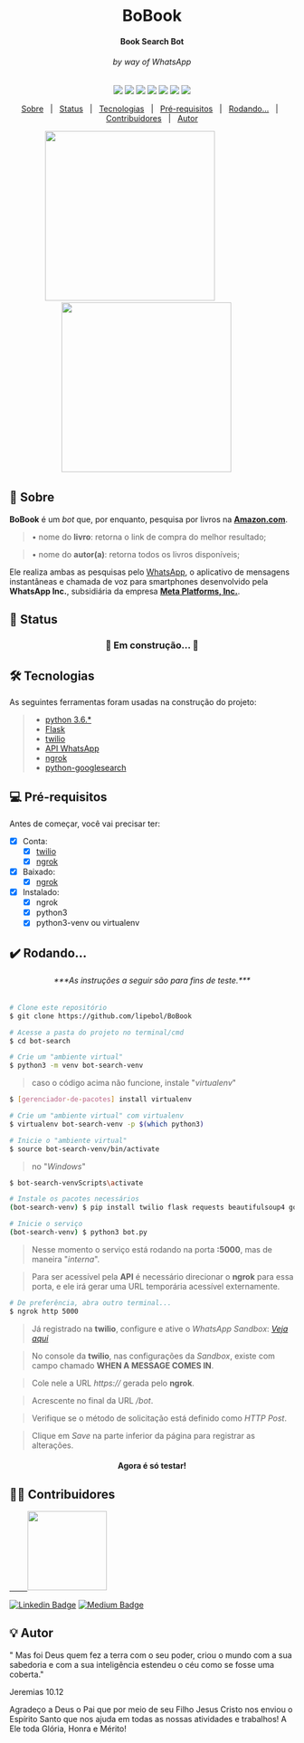 <h1 align="center">
        BoBook
</h1>

<h4 align="center">
  Book Search Bot
</h4>
<h6 align="center">by way of WhatsApp</h6>

<p align="center">

  <img src="https://img.shields.io/static/v1?label=Python3&message=*&color=FFD700&style=for-the-badge&logo=python"/>
  <img src="https://img.shields.io/static/v1?label=Flask&message=*&color=03AB5D&style=for-the-badge&logo=flask"/>
  <img src="https://img.shields.io/static/v1?label=Twilio&message=*&color=D14141&style=for-the-badge&logo=twilio"/>
  <img src="https://img.shields.io/static/v1?label=WhatsApp&message=*&color=34AF23&style=for-the-badge&logo=whatsapp"/>
  <img src="https://img.shields.io/static/v1?label=Size&message=584B&color=56696F&style=for-the-badge&logo="/>
  <img src="https://img.shields.io/static/v1?label=Last-Commit&message=May | 2022&color=56696F&style=for-the-badge&logo="/>
  <img src="https://img.shields.io/static/v1?label=Issues&message=0 open&color=1572B6&style=for-the-badge&logo="/>
</p>

<p align="center">
 <a href="#memo-Sobre">Sobre</a> &nbsp; | &nbsp;
 <a href="#mag_right-Status">Status</a> &nbsp; | &nbsp;
 <a href="#hammer_and_wrench-Tecnologias">Tecnologias</a> &nbsp; | &nbsp;
 <a href="#computer-Pré-requisitos">Pré-requisitos</a> &nbsp; | &nbsp;
 <a href="#heavy_check_mark-Rodando">Rodando...</a> &nbsp; | &nbsp;
 <a href="#man_technologist-Contribuidores">Contribuidores</a> &nbsp; | &nbsp;
 <a href="#bulb-Autor">Autor</a>
</p>

<p align="center">
  <img alt="" width="300" src="">
  &nbsp;&nbsp;&nbsp;&nbsp;
  &nbsp;&nbsp;&nbsp;&nbsp;
  &nbsp;&nbsp;&nbsp;&nbsp;
  &nbsp;&nbsp;&nbsp;&nbsp;
  <img alt="" width="300" src="">
  &nbsp;&nbsp;&nbsp;&nbsp;
</p>

## :memo: Sobre

**BoBook** é um *bot* que, por enquanto, pesquisa por livros na [**Amazon.com**](https://www.amazon.com.br/).

 > • nome do **livro**: retorna o link de compra do melhor resultado;

 > • nome do **autor(a)**: retorna todos os livros disponíveis;

Ele realiza ambas as pesquisas pelo [WhatsApp](https://www.whatsapp.com/), o aplicativo de mensagens instantâneas e chamada de voz para smartphones 
desenvolvido pela **WhatsApp Inc.**, subsidiária da empresa [**Meta Platforms, Inc.**](https://about.facebook.com/meta/).


## :mag_right: Status



<h3 align="center"> 
	🚧   Em construção...  🚧
</h3>



## :hammer_and_wrench: Tecnologias

As seguintes ferramentas foram usadas na construção do projeto:

> - [python 3.6.*](https://www.python.org/)
> - [Flask](https://flask.palletsprojects.com/en/2.1.x/)
> - [twilio](https://www.twilio.com/pt-br/)
> - [API WhatsApp](https://www.twilio.com/pt-br/whatsapp)
> - [ngrok](https://ngrok.com/)
> - [python-googlesearch](https://python-googlesearch.readthedocs.io/en/latest/)

## :computer: Pré-requisitos
Antes de começar, você vai precisar ter:

- [x] Conta:
  - [x] [twilio](https://www.twilio.com/try-twilio)
  - [x] [ngrok](https://dashboard.ngrok.com/signup)

- [x] Baixado:
  - [x] [ngrok](https://ngrok.com/download)

- [x] Instalado:
  - [x] ngrok
  - [x] python3
  - [x] python3-venv ou virtualenv

## :heavy_check_mark: Rodando...

<h6 align="center">
  ***As instruções a seguir são para fins de teste.***
</h6>


```bash
# Clone este repositório
$ git clone https://github.com/lipebol/BoBook

# Acesse a pasta do projeto no terminal/cmd
$ cd bot-search

# Crie um "ambiente virtual"
$ python3 -m venv bot-search-venv
```
> caso o código acima não funcione, instale "*virtualenv*"
```bash
$ [gerenciador-de-pacotes] install virtualenv

# Crie um "ambiente virtual" com virtualenv
$ virtualenv bot-search-venv -p $(which python3)
```

```bash
# Inicie o "ambiente virtual"
$ source bot-search-venv/bin/activate
```
> no "*Windows*"
```bash
$ bot-search-venvScripts\activate
```

```bash
# Instale os pacotes necessários
(bot-search-venv) $ pip install twilio flask requests beautifulsoup4 google

# Inicie o serviço
(bot-search-venv) $ python3 bot.py
```
> Nesse momento o serviço está rodando na porta **:5000**, mas de maneira "*interna*".

> Para ser acessível pela **API** é necessário direcionar o **ngrok** para essa porta,
> e ele irá gerar uma URL temporária acessível externamente.
```bash
# De preferência, abra outro terminal...
$ ngrok http 5000
```
> Já registrado na **twilio**, configure e ative o *WhatsApp Sandbox*: 
> [*Veja aqui*](https://www.twilio.com/blog/como-acessar-api-whatsapp-com-twilio)

> No console da **twilio**, nas configurações da *Sandbox*, existe com campo chamado **WHEN A MESSAGE COMES IN**.

> Cole nele a URL *https://* gerada pelo **ngrok**.
 
> Acrescente no final da URL  */bot*.

> Verifique se o método de solicitação está definido como *HTTP Post*.

> Clique em *Save* na parte inferior da página para registrar as alterações.

<h4 align="center">
  Agora é só testar!
</h4>

## :man_technologist: Contribuidores

<a href="https://github.com/lipebol">
  &nbsp;&nbsp;
  &nbsp;&nbsp;
  &nbsp;
        <img src="https://avatars.githubusercontent.com/u/72844312?v=4" width="140px;"/>
</a>

[![Linkedin Badge](https://img.shields.io/badge/-LinkedIn-blue?style=for-the-badge&logo=Linkedin&logoColor=white)](https://www.linkedin.com/in/lipebol/) 
[![Medium Badge](https://img.shields.io/badge/-Medium-000000?style=for-the-badge&logo=Medium&logoColor=white)]()

## :bulb: Autor

" Mas foi Deus quem fez a terra com o seu poder, criou o mundo com a sua sabedoria e com a sua inteligência estendeu o céu como se fosse uma coberta."

Jeremias 10.12



Agradeço a Deus o Pai que por meio de seu Filho Jesus Cristo nos enviou o Espírito Santo que nos ajuda em todas as nossas atividades e trabalhos!
A Ele toda Glória, Honra e Mérito!
